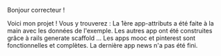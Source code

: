 Bonjour correcteur !


Voici mon projet !
Vous y trouverez :
La 1ère app-attributs a été faite à la main avec les données de l'exemple.
Les autres app ont été construites grâce à rails generate scaffold ...
Les apps mooc et pinterest sont fonctionnelles et complètes.
La dernière app news n'a pas été fini.
